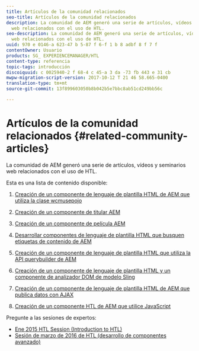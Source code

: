 ```yaml
---
title: Artículos de la comunidad relacionados
seo-title: Artículos de la comunidad relacionados
description: La comunidad de AEM generó una serie de artículos, vídeos y seminarios
  web relacionados con el uso de HTL.
seo-description: La comunidad de AEM generó una serie de artículos, vídeos y seminarios
  web relacionados con el uso de HTL.
uuid: 970 e 0146-a 623-47 b 5-87 f 6-f 1 b 8 adbf 8 f 7 f
contentOwner: Usuario
products: SG_ EXPERIENCEMANAGER/HTL
content-type: referencia
topic-tags: introducción
discoiquuid: c 0025940-2 f 68-4 c 45-a 3 da -73 fb 443 e 31 cb
mwpw-migration-script-version: 2017-10-12 T 21 46 58.665-0400
translation-type: tm+mt
source-git-commit: 13f899603050b8b042b5e7bbc8ab51cd249bb56c

---
```



# Artículos de la comunidad relacionados {#related-community-articles}

La comunidad de AEM generó una serie de artículos, vídeos y seminarios web relacionados con el uso de HTL.

Esta es una lista de contenido disponible:

1. [Creación de un componente de lenguaje de plantilla HTML de AEM que utiliza la clase wcmusepojo](https://helpx.adobe.com/experience-manager/using/first_htl_WCMUsePojo.html)

1. [Creación de un componente de titular AEM](https://helpx.adobe.com/experience-manager/using/aem_headline.html)
1. [Creación de un componente de película AEM](https://helpx.adobe.com/experience-manager/using/movie.html)
1. [Desarrollar componentes de lenguaje de plantilla HTML que busquen etiquetas de contenido de AEM](https://helpx.adobe.com/experience-manager/using/tagmanager-api-htl.html)
1. [Creación de un componente de lenguaje de plantilla HTML que utiliza la API querybuilder de AEM](https://helpx.adobe.com/experience-manager/using/htl_querybuilder.html)
1. [Creación de un componente de lenguaje de plantilla HTML y un componente de analizador DOM de modelo Sling](https://helpx.adobe.com/experience-manager/using/domparser.html)
1. [Creación de un componente de lenguaje de plantilla HTML de AEM que publica datos con AJAX](https://helpx.adobe.com/experience-manager/using/htl_ajax.html)
1. [Creación de un componente HTL de AEM que utilice JavaScript](https://helpx.adobe.com/experience-manager/using/htl_js.html)

Pregunte a las sesiones de expertos:

* [Ene 2015 HTL Session (Introduction to HTL)](http://scottsdigitalcommunity.blogspot.ca/2015/01/upcoming-sessions-of-ask-aem-community.html)
* [Sesión de marzo de 2016 de HTL (desarrollo de componentes avanzado)](http://scottsdigitalcommunity.blogspot.ca/2016/03/ask-aem-community-experts-deep-dive.html)

